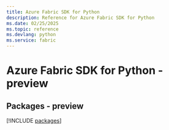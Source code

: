 ```yaml
---
title: Azure Fabric SDK for Python
description: Reference for Azure Fabric SDK for Python
ms.date: 02/25/2025
ms.topic: reference
ms.devlang: python
ms.service: fabric
---
```

# Azure Fabric SDK for Python - preview
## Packages - preview
[!INCLUDE [packages](fabric-index.md)]